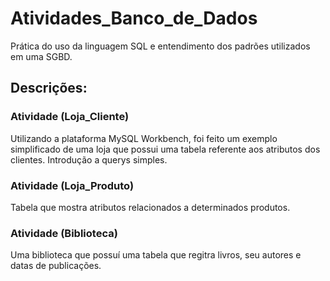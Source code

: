 # Atividades_Banco_de_Dados
Prática do uso da linguagem SQL e entendimento dos padrões utilizados em uma SGBD.
## Descrições:

### Atividade (Loja_Cliente)
  Utilizando a plataforma MySQL Workbench, foi feito um exemplo simplificado de uma loja que possui uma tabela referente aos atributos dos clientes. Introdução a querys simples.
### Atividade (Loja_Produto)
  Tabela que mostra atributos relacionados a determinados produtos.
### Atividade (Biblioteca)
  Uma biblioteca que possuí uma tabela que regitra livros, seu autores e datas de publicações.

